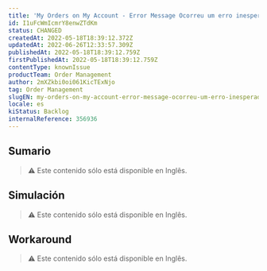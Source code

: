 ```yaml
---
title: 'My Orders on My Account - Error Message Ocorreu um erro inesperado, estamos trabalhando para resolvê-lo. Tente novamente mais tarde.'
id: I1uFcWmIcmrY8enwZTdKm
status: CHANGED
createdAt: 2022-05-18T18:39:12.372Z
updatedAt: 2022-06-26T12:33:57.309Z
publishedAt: 2022-05-18T18:39:12.759Z
firstPublishedAt: 2022-05-18T18:39:12.759Z
contentType: knownIssue
productTeam: Order Management
author: 2mXZkbi0oi061KicTExNjo
tag: Order Management
slugEN: my-orders-on-my-account-error-message-ocorreu-um-erro-inesperado-estamos-trabalhando-para-resolvelo-tente-novamente-mais-tarde
locale: es
kiStatus: Backlog
internalReference: 356936
---
```


## Sumario

>⚠️ Este contenido sólo está disponible en Inglês.

## Simulación

>⚠️ Este contenido sólo está disponible en Inglês.

## Workaround

>⚠️ Este contenido sólo está disponible en Inglês.

